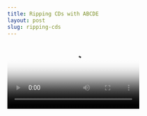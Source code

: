```yaml
---
title: Ripping CDs with ABCDE
layout: post
slug: ripping-cds
---
```

<video controls poster="https://archive.org/download/arthurreeder-abcde/abcde.jpg">
	<source src="https://archive.org/download/arthurreeder-abcde/abcde-med.webm" type="video/webm">
	<source src="https://archive.org/download/arthurreeder-abcde/abcde-med.mp4"> type="video/mp4">
	<p>
		<a href="https://archive.org/download/arthurreeder-abcde/abcde-med.mp4"><img src="https://archive.org/download/arthurreeder-abcde/abcde.jpg"></a>
</video>

ABCDE is "A better CD encoder". In this video I got over a tool that I like to use a lot for ripping CDs. I don't really go down the rabbit hole in this program but hopefully this will make the software seem more approachable.
